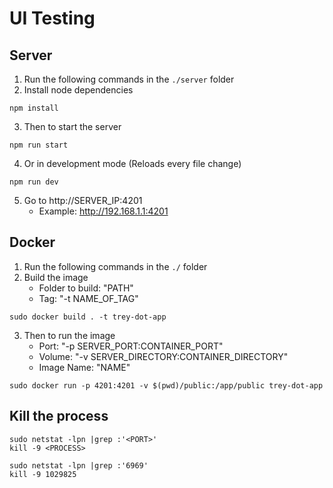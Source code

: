 # UI Testing

## Server

1. Run the following commands in the `./server` folder
2. Install node dependencies
```
npm install
```
3. Then to start the server
```
npm run start
```
4. Or in development mode (Reloads every file change)
```
npm run dev
```
5. Go to http://SERVER_IP:4201
    - Example: http://192.168.1.1:4201

## Docker

1. Run the following commands in the `./` folder
2. Build the image
    - Folder to build: "PATH"
    - Tag: "-t NAME_OF_TAG"
```
sudo docker build . -t trey-dot-app
```
3. Then to run the image
    - Port: "-p SERVER_PORT:CONTAINER_PORT"
    - Volume: "-v SERVER_DIRECTORY:CONTAINER_DIRECTORY"
    - Image Name: "NAME"
```
sudo docker run -p 4201:4201 -v $(pwd)/public:/app/public trey-dot-app
```

## Kill the process

```
sudo netstat -lpn |grep :'<PORT>'
kill -9 <PROCESS>
```

```
sudo netstat -lpn |grep :'6969'
kill -9 1029825
```